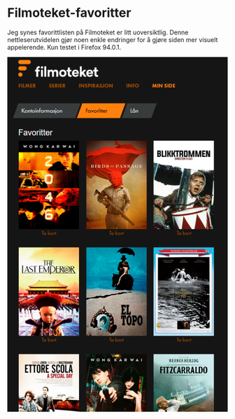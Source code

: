 # Filmoteket-favoritter
Jeg synes favorittlisten på Filmoteket er litt uoversiktlig. Denne nettleserutvidelen gjør noen enkle endringer for å gjøre siden mer visuelt appelerende.
Kun testet i Firefox 94.0.1.

<img src="bilder/etter.png">
